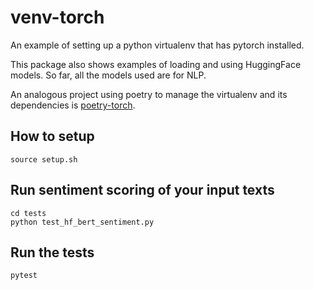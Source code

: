 # venv-torch

An example of setting up a python virtualenv that has pytorch
installed.

This package also shows examples of loading and using HuggingFace
models. So far, all the models used are for NLP.

An analogous project using poetry to manage the virtualenv and its
dependencies is
[poetry-torch](https://github.com/rreece/poetry-torch).


## How to setup

```
source setup.sh
```


## Run sentiment scoring of your input texts

```
cd tests
python test_hf_bert_sentiment.py
```


## Run the tests

```
pytest
```
